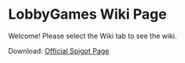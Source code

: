# LobbyGames Wiki Page

Welcome! Please select the Wiki tab to see the wiki.

Download: [Official Spigot Page](https://www.spigotmc.org/resources/lobbygames.109780/)
